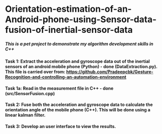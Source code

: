 # Orientation-estimation-of-an-Android-phone-using-Sensor-data-fusion-of-inertial-sensor-data
##### This is a pet project to demonstrate my algorithm development skills in C++
#### Task 1: Extract the acceleration and gyroscope data out of the inertial sensors of an android mobile phone (Python) - done (DataExtraction.py). This file is carried over from: https://github.com/Pradeepcbk/Gesture-Recognition-and-controlling-an-automation-environment
#### Task 1a: Read in the measurement file in C++ - done (src/SensorFusion.cpp)
#### Task 2: Fuse both the acceleration and gyroscope data to calculate the orientation angle of the mobile phone (C++). This will be done using a linear kalman filter. 
#### Task 3: Develop an user interface to view the results.

